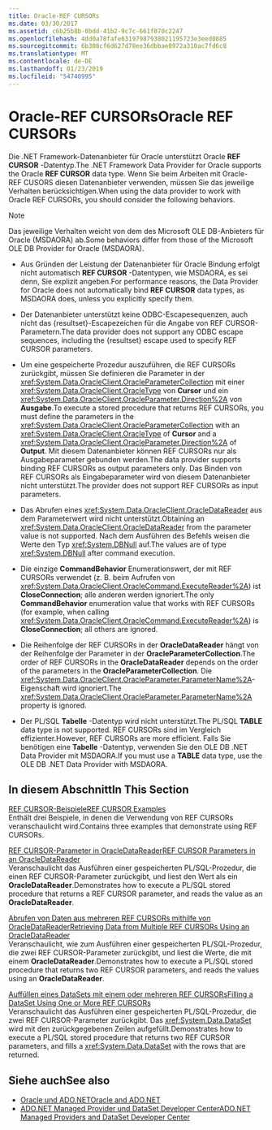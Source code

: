 ```yaml
---
title: Oracle-REF CURSORs
ms.date: 03/30/2017
ms.assetid: c6b25b8b-0bdd-41b2-9c7c-661f070c2247
ms.openlocfilehash: 4dd0a78fafe63197987938021195723e3eed0885
ms.sourcegitcommit: 6b308cf6d627d78ee36dbbae8972a310ac7fd6c8
ms.translationtype: MT
ms.contentlocale: de-DE
ms.lasthandoff: 01/23/2019
ms.locfileid: "54740995"
---
```

# <a name="oracle-ref-cursors"></a><span data-ttu-id="091d7-102">Oracle-REF CURSORs</span><span class="sxs-lookup"><span data-stu-id="091d7-102">Oracle REF CURSORs</span></span>
<span data-ttu-id="091d7-103">Die .NET Framework-Datenanbieter für Oracle unterstützt Oracle **REF CURSOR** -Datentyp.</span><span class="sxs-lookup"><span data-stu-id="091d7-103">The .NET Framework Data Provider for Oracle supports the Oracle **REF CURSOR** data type.</span></span> <span data-ttu-id="091d7-104">Wenn Sie beim Arbeiten mit Oracle-REF CUSORS diesen Datenanbieter verwenden, müssen Sie das jeweilige Verhalten berücksichtigen.</span><span class="sxs-lookup"><span data-stu-id="091d7-104">When using the data provider to work with Oracle REF CURSORs, you should consider the following behaviors.</span></span>  
  
> [!NOTE]
>  <span data-ttu-id="091d7-105">Das jeweilige Verhalten weicht von dem des Microsoft OLE DB-Anbieters für Oracle (MSDAORA) ab.</span><span class="sxs-lookup"><span data-stu-id="091d7-105">Some behaviors differ from those of the Microsoft OLE DB Provider for Oracle (MSDAORA).</span></span>  
  
-   <span data-ttu-id="091d7-106">Aus Gründen der Leistung der Datenanbieter für Oracle Bindung erfolgt nicht automatisch **REF CURSOR** -Datentypen, wie MSDAORA, es sei denn, Sie explizit angeben.</span><span class="sxs-lookup"><span data-stu-id="091d7-106">For performance reasons, the Data Provider for Oracle does not automatically bind **REF CURSOR** data types, as MSDAORA does, unless you explicitly specify them.</span></span>  
  
-   <span data-ttu-id="091d7-107">Der Datenanbieter unterstützt keine ODBC-Escapesequenzen, auch nicht das {resultset}-Escapezeichen für die Angabe von REF CURSOR-Parametern.</span><span class="sxs-lookup"><span data-stu-id="091d7-107">The data provider does not support any ODBC escape sequences, including the {resultset} escape used to specify REF CURSOR parameters.</span></span>  
  
-   <span data-ttu-id="091d7-108">Um eine gespeicherte Prozedur auszuführen, die REF CURSORs zurückgibt, müssen Sie definieren die Parameter in der <xref:System.Data.OracleClient.OracleParameterCollection> mit einer <xref:System.Data.OracleClient.OracleType> von **Cursor** und ein <xref:System.Data.OracleClient.OracleParameter.Direction%2A> von **Ausgabe**.</span><span class="sxs-lookup"><span data-stu-id="091d7-108">To execute a stored procedure that returns REF CURSORs, you must define the parameters in the <xref:System.Data.OracleClient.OracleParameterCollection> with an <xref:System.Data.OracleClient.OracleType> of **Cursor** and a <xref:System.Data.OracleClient.OracleParameter.Direction%2A> of **Output**.</span></span> <span data-ttu-id="091d7-109">Mit diesem Datenanbieter können REF CURSORs nur als Ausgabeparameter gebunden werden.</span><span class="sxs-lookup"><span data-stu-id="091d7-109">The data provider supports binding REF CURSORs as output parameters only.</span></span> <span data-ttu-id="091d7-110">Das Binden von REF CURSORs als Eingabeparameter wird von diesem Datenanbieter nicht unterstützt.</span><span class="sxs-lookup"><span data-stu-id="091d7-110">The provider does not support REF CURSORs as input parameters.</span></span>  
  
-   <span data-ttu-id="091d7-111">Das Abrufen eines <xref:System.Data.OracleClient.OracleDataReader> aus dem Parameterwert wird nicht unterstützt.</span><span class="sxs-lookup"><span data-stu-id="091d7-111">Obtaining an <xref:System.Data.OracleClient.OracleDataReader> from the parameter value is not supported.</span></span> <span data-ttu-id="091d7-112">Nach dem Ausführen des Befehls weisen die Werte den Typ <xref:System.DBNull> auf.</span><span class="sxs-lookup"><span data-stu-id="091d7-112">The values are of type <xref:System.DBNull> after command execution.</span></span>  
  
-   <span data-ttu-id="091d7-113">Die einzige **CommandBehavior** Enumerationswert, der mit REF CURSORs verwendet (z. B. beim Aufrufen von <xref:System.Data.OracleClient.OracleCommand.ExecuteReader%2A>) ist **CloseConnection**; alle anderen werden ignoriert.</span><span class="sxs-lookup"><span data-stu-id="091d7-113">The only **CommandBehavior** enumeration value that works with REF CURSORs (for example, when calling <xref:System.Data.OracleClient.OracleCommand.ExecuteReader%2A>) is **CloseConnection**; all others are ignored.</span></span>  
  
-   <span data-ttu-id="091d7-114">Die Reihenfolge der REF CURSORs in der **OracleDataReader** hängt von der Reihenfolge der Parameter in der **OracleParameterCollection**.</span><span class="sxs-lookup"><span data-stu-id="091d7-114">The order of REF CURSORs in the **OracleDataReader** depends on the order of the parameters in the **OracleParameterCollection**.</span></span> <span data-ttu-id="091d7-115">Die <xref:System.Data.OracleClient.OracleParameter.ParameterName%2A>-Eigenschaft wird ignoriert.</span><span class="sxs-lookup"><span data-stu-id="091d7-115">The <xref:System.Data.OracleClient.OracleParameter.ParameterName%2A> property is ignored.</span></span>  
  
-   <span data-ttu-id="091d7-116">Der PL/SQL **Tabelle** -Datentyp wird nicht unterstützt.</span><span class="sxs-lookup"><span data-stu-id="091d7-116">The PL/SQL **TABLE** data type is not supported.</span></span> <span data-ttu-id="091d7-117">REF CURSORs sind im Vergleich effizienter.</span><span class="sxs-lookup"><span data-stu-id="091d7-117">However, REF CURSORs are more efficient.</span></span> <span data-ttu-id="091d7-118">Falls Sie benötigen eine **Tabelle** -Datentyp, verwenden Sie den OLE DB .NET Data Provider mit MSDAORA.</span><span class="sxs-lookup"><span data-stu-id="091d7-118">If you must use a **TABLE** data type, use the OLE DB .NET Data Provider with MSDAORA.</span></span>  
  
## <a name="in-this-section"></a><span data-ttu-id="091d7-119">In diesem Abschnitt</span><span class="sxs-lookup"><span data-stu-id="091d7-119">In This Section</span></span>  
 [<span data-ttu-id="091d7-120">REF CURSOR-Beispiele</span><span class="sxs-lookup"><span data-stu-id="091d7-120">REF CURSOR Examples</span></span>](../../../../docs/framework/data/adonet/ref-cursor-examples.md)  
 <span data-ttu-id="091d7-121">Enthält drei Beispiele, in denen die Verwendung von REF CURSORs veranschaulicht wird.</span><span class="sxs-lookup"><span data-stu-id="091d7-121">Contains three examples that demonstrate using REF CURSORs.</span></span>  
  
 [<span data-ttu-id="091d7-122">REF CURSOR-Parameter in OracleDataReader</span><span class="sxs-lookup"><span data-stu-id="091d7-122">REF CURSOR Parameters in an OracleDataReader</span></span>](../../../../docs/framework/data/adonet/ref-cursor-parameters-in-an-oracledatareader.md)  
 <span data-ttu-id="091d7-123">Veranschaulicht das Ausführen einer gespeicherten PL/SQL-Prozedur, die einen REF CURSOR-Parameter zurückgibt, und liest den Wert als ein **OracleDataReader**.</span><span class="sxs-lookup"><span data-stu-id="091d7-123">Demonstrates how to execute a PL/SQL stored procedure that returns a REF CURSOR parameter, and reads the value as an **OracleDataReader**.</span></span>  
  
 [<span data-ttu-id="091d7-124">Abrufen von Daten aus mehreren REF CURSORs mithilfe von OracleDataReader</span><span class="sxs-lookup"><span data-stu-id="091d7-124">Retrieving Data from Multiple REF CURSORs Using an OracleDataReader</span></span>](../../../../docs/framework/data/adonet/retrieving-data-from-multiple-ref-cursors.md)  
 <span data-ttu-id="091d7-125">Veranschaulicht, wie zum Ausführen einer gespeicherten PL/SQL-Prozedur, die zwei REF CURSOR-Parameter zurückgibt, und liest die Werte, die mit einem **OracleDataReader**.</span><span class="sxs-lookup"><span data-stu-id="091d7-125">Demonstrates how to execute a PL/SQL stored procedure that returns two REF CURSOR parameters, and reads the values using an **OracleDataReader**.</span></span>  
  
 [<span data-ttu-id="091d7-126">Auffüllen eines DataSets mit einem oder mehreren REF CURSORs</span><span class="sxs-lookup"><span data-stu-id="091d7-126">Filling a DataSet Using One or More REF CURSORs</span></span>](../../../../docs/framework/data/adonet/filling-a-dataset-using-one-or-more-ref-cursors.md)  
 <span data-ttu-id="091d7-127">Veranschaulicht das Ausführen einer gespeicherten PL/SQL-Prozedur, die zwei REF CURSOR-Parameter zurückgibt. Das <xref:System.Data.DataSet> wird mit den zurückgegebenen Zeilen aufgefüllt.</span><span class="sxs-lookup"><span data-stu-id="091d7-127">Demonstrates how to execute a PL/SQL stored procedure that returns two REF CURSOR parameters, and fills a <xref:System.Data.DataSet> with the rows that are returned.</span></span>  
  
## <a name="see-also"></a><span data-ttu-id="091d7-128">Siehe auch</span><span class="sxs-lookup"><span data-stu-id="091d7-128">See also</span></span>
- [<span data-ttu-id="091d7-129">Oracle und ADO.NET</span><span class="sxs-lookup"><span data-stu-id="091d7-129">Oracle and ADO.NET</span></span>](../../../../docs/framework/data/adonet/oracle-and-adonet.md)
- [<span data-ttu-id="091d7-130">ADO.NET Managed Provider und DataSet Developer Center</span><span class="sxs-lookup"><span data-stu-id="091d7-130">ADO.NET Managed Providers and DataSet Developer Center</span></span>](https://go.microsoft.com/fwlink/?LinkId=217917)
